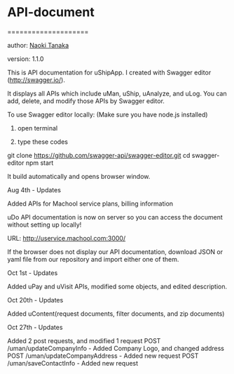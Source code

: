 # API-document
====================

author: [Naoki Tanaka](naoki.tanaka@machool.com)

version: 1.1.0

This is API documentation for uShipApp. I created with Swagger editor (http://swagger.io/). 

It displays all APIs which include uMan, uShip, uAnalyze, and uLog.
You can add, delete, and modify those APIs by Swagger editor.


To use Swagger editor locally:
(Make sure you have node.js installed)


1. open terminal
 

2. type these codes


git clone https://github.com/swagger-api/swagger-editor.git
cd swagger-editor
npm start


It build automatically and opens browser window.

Aug 4th - Updates

Added APIs for Machool service plans, billing information

uDo API documentation is now on server so you can access the document without setting up locally!

URL: http://uservice.machool.com:3000/

If the browser does not display our API documentation, download JSON or yaml file from our repository and import either one of them. 


Oct 1st - Updates

Added uPay and uVisit APIs, modified some objects, and edited description.  

Oct 20th - Updates

Added uContent(request documents, filter documents, and zip documents)

Oct 27th - Updates

Added 2 post requests, and modified 1 request
POST /uman/updateCompanyInfo - Added Company Logo, and changed address
POST /uman/updateCompanyAddress - Added new request
POST /uman/saveContactInfo - Added new request
